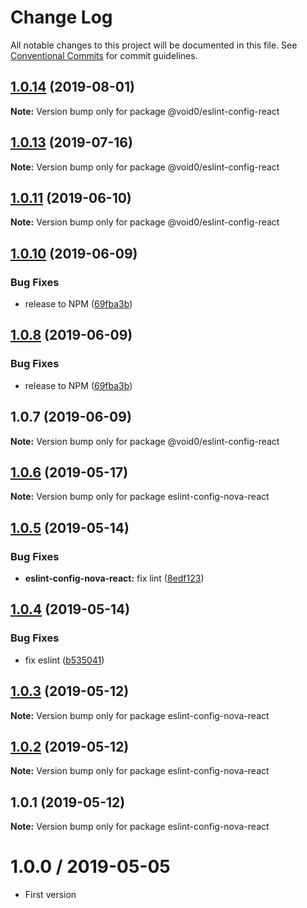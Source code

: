 # Change Log

All notable changes to this project will be documented in this file.
See [Conventional Commits](https://conventionalcommits.org) for commit guidelines.

## [1.0.14](https://github.com/1void0/utils/compare/@void0/eslint-config-react@1.0.13...@void0/eslint-config-react@1.0.14) (2019-08-01)

**Note:** Version bump only for package @void0/eslint-config-react





## [1.0.13](https://github.com/1void0/utils/compare/@void0/eslint-config-react@1.0.11...@void0/eslint-config-react@1.0.13) (2019-07-16)

**Note:** Version bump only for package @void0/eslint-config-react





## [1.0.11](https://github.com/1void0/utils/compare/@void0/eslint-config-react@1.0.10...@void0/eslint-config-react@1.0.11) (2019-06-10)

**Note:** Version bump only for package @void0/eslint-config-react





## [1.0.10](https://github.com/1void0/nova-utils/compare/@void0/eslint-config-react@1.0.7...@void0/eslint-config-react@1.0.10) (2019-06-09)


### Bug Fixes

* release to NPM ([69fba3b](https://github.com/1void0/nova-utils/commit/69fba3b))





## [1.0.8](https://github.com/1void0/nova-utils/compare/@void0/eslint-config-react@1.0.7...@void0/eslint-config-react@1.0.8) (2019-06-09)


### Bug Fixes

* release to NPM ([69fba3b](https://github.com/1void0/nova-utils/commit/69fba3b))





## 1.0.7 (2019-06-09)

**Note:** Version bump only for package @void0/eslint-config-react





## [1.0.6](https://github.com/1void0/nova-utils/compare/eslint-config-nova-react@1.0.5...eslint-config-nova-react@1.0.6) (2019-05-17)

**Note:** Version bump only for package eslint-config-nova-react





## [1.0.5](https://github.com/1void0/nova-utils/compare/eslint-config-nova-react@1.0.4...eslint-config-nova-react@1.0.5) (2019-05-14)


### Bug Fixes

* **eslint-config-nova-react:** fix lint ([8edf123](https://github.com/1void0/nova-utils/commit/8edf123))





## [1.0.4](https://github.com/1void0/nova-utils/compare/eslint-config-nova-react@1.0.3...eslint-config-nova-react@1.0.4) (2019-05-14)


### Bug Fixes

* fix eslint ([b535041](https://github.com/1void0/nova-utils/commit/b535041))





## [1.0.3](https://github.com/1void0/nova-utils/compare/eslint-config-nova-react@1.0.2...eslint-config-nova-react@1.0.3) (2019-05-12)

**Note:** Version bump only for package eslint-config-nova-react





## [1.0.2](https://github.com/1void0/nova-utils/compare/eslint-config-nova-react@1.0.1...eslint-config-nova-react@1.0.2) (2019-05-12)

**Note:** Version bump only for package eslint-config-nova-react





## 1.0.1 (2019-05-12)

**Note:** Version bump only for package eslint-config-nova-react





# 1.0.0 / 2019-05-05

- First version
